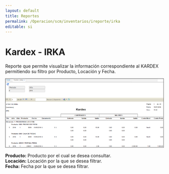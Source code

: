 ```yaml
---
layout: default
title: Reportes
permalink: /Operacion/scm/inventarios/ireporte/irka
editable: si
---
```


# Kardex - IRKA

Reporte que permite visualizar la información correspondiente al KARDEX permitiendo su filtro por Producto, Locación y Fecha.  

![](irka1.png)

**Producto:** Producto por el cual se desea consultar.  
**Locación:** Locación por la que se desea filtrar.  
**Fecha:** Fecha por la que se desea filtrar.  

